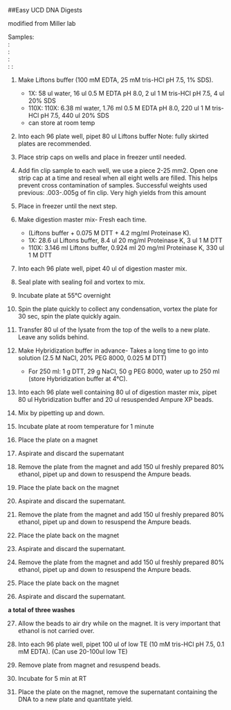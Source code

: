 ##Easy UCD DNA Digests

modified from Miller lab

Samples:  
:  
:  
:  
:
:  
  
1. Make Liftons buffer (100 mM EDTA, 25 mM tris-HCl pH 7.5, 1% SDS).
	- 1X: 58 ul water, 16 ul 0.5 M EDTA pH 8.0, 2 ul 1 M tris-HCl pH 7.5, 4 ul 20% SDS
	- 110X: 110X: 6.38 ml water, 1.76 ml 0.5 M EDTA pH 8.0, 220 ul 1 M tris-HCl pH 7.5, 440 ul 20% SDS
	- can store at room temp 

2. Into each 96 plate well, pipet 80 ul Liftons buffer Note: fully skirted plates are recommended.

3. Place strip caps on wells and place in freezer until needed.

4. Add fin clip sample to each well, we use a piece 2-25 mm2. Open one strip cap at a time and reseal when all eight wells are filled. This helps prevent cross contamination of samples. Successful weights used previous: .003-.005g of fin clip. Very high yields from this amount

5. Place in freezer until the next step.

6. Make digestion master mix- Fresh each time. 
	- (Liftons buffer + 0.075 M DTT + 4.2 mg/ml Proteinase K).
	- 1X:  28.6 ul Liftons buffer, 8.4 ul 20 mg/ml Proteinase K, 3 ul 1 M DTT
	- 110X: 3.146 ml Liftons buffer, 0.924 ml 20 mg/ml Proteinase K, 330 ul 1 M DTT

7. Into each 96 plate well, pipet 40 ul of digestion master mix.

8. Seal plate with sealing foil and vortex to mix.

9. Incubate plate at 55°C overnight

10. Spin the plate quickly to collect any condensation, vortex the plate for 30 sec, spin the plate quickly again.

11. Transfer 80 ul of the lysate from the top of the wells to a new plate. Leave any solids behind.

12. Make Hybridization buffer in advance- Takes a long time to go into solution (2.5 M NaCl, 20% PEG 8000, 0.025 M DTT)
	- For 250 ml: 1 g DTT, 29 g NaCl, 50 g PEG 8000, water up to 250 ml (store Hybridization buffer at 4°C).

13. Into each 96 plate well containing 80 ul of digestion master mix, pipet 80 ul Hybridization buffer and 20 ul resuspended Ampure XP beads.

14. Mix by pipetting up and down.

15. Incubate plate at room temperature for 1 minute

16. Place the plate on a magnet

17. Aspirate and discard the supernatant

18. Remove the plate from the magnet and add 150 ul freshly prepared 80% ethanol, pipet up and down to resuspend the Ampure beads.

19. Place the plate back on the magnet

20. Aspirate and discard the supernatant.

21. Remove the plate from the magnet and add 150 ul freshly prepared 80% ethanol, pipet up and down to resuspend the Ampure beads.

22. Place the plate back on the magnet

23. Aspirate and discard the supernatant.

24. Remove the plate from the magnet and add 150 ul freshly prepared 80% ethanol, pipet up and down to resuspend the Ampure beads.

25. Place the plate back on the magnet

26. Aspirate and discard the supernatant. 

__a total of three washes__

27. Allow the beads to air dry while on the magnet. It is very important that ethanol is not carried over. 

28. Into each 96 plate well, pipet 100 ul of low TE (10 mM tris-HCl pH 7.5, 0.1 mM EDTA). (Can use 20-100ul low TE)

29. Remove plate from magnet and resuspend beads.

30. Incubate for 5 min at RT

31. Place the plate on the magnet, remove the supernatant containing the DNA to a new plate and quantitate yield.
